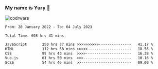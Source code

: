 ### My name is Yury 👋 
![codrwars](https://www.codewars.com/users/litury/badges/micro) 


<!--START_SECTION:waka-->

```txt
From: 28 January 2022 - To: 04 July 2023

Total Time: 608 hrs 41 mins

JavaScript       250 hrs 37 mins >>>>>>>>>>---------------   41.17 %
HTML             112 hrs 58 mins >>>>>--------------------   18.56 %
CSS              99 hrs 43 mins  >>>>---------------------   16.38 %
Vue.js           61 hrs 50 mins  >>>----------------------   10.16 %
SCSS             54 hrs 46 mins  >>-----------------------   09.00 %
```

<!--END_SECTION:waka-->

